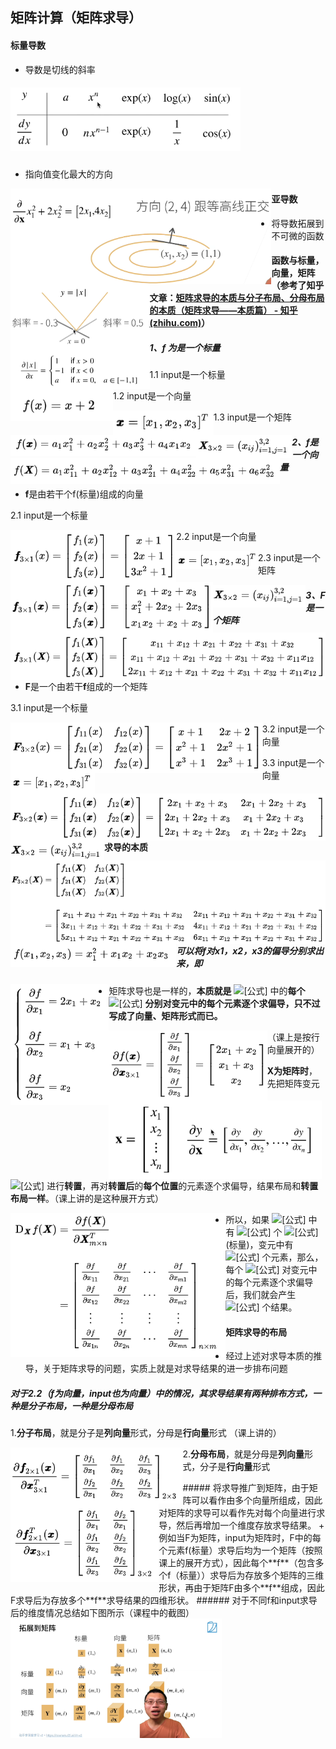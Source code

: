 ## 矩阵计算（矩阵求导）

#### 标量导数

+ 导数是切线的斜率

##### <img src="../imgs/06/06-01.png" alt="image" style="zoom: 67%;" />

+ 指向值变化最大的方向

<img src="../imgs/06/06-02.png" alt="image7" style="zoom: 67%; float: left;" />

#### 亚导数

+ 将导数拓展到不可微的函数

<img src="../imgs/06/06-03.png" alt="image" style="zoom: 50%; float: left;" />

#### 函数与标量，向量，矩阵（参考了知乎文章：[矩阵求导的本质与分子布局、分母布局的本质（矩阵求导——本质篇） - 知乎 (zhihu.com)](https://zhuanlan.zhihu.com/p/263777564)）

##### 1、f 为是一个标量

1.1 input是一个标量

<img src="../imgs/06/06-04.png" alt="image" style="zoom:80%;float:left" />

1.2 input是一个向量

<img src="../imgs/06/06-05.png" alt="image" style="zoom:80%;float:left" />

<img src="../imgs/06/06-06.png" alt="image" style="zoom: 67%; float: left;" />

1.3 input是一个矩阵

<img src="../imgs/06/06-07.png" alt="image" style="zoom:67%;float:left" />

<img src="../imgs/06/06-08.png" alt="image" style="zoom:67%;float:left" />

##### 2、f是一个向量

+ **f**是由若干个f(标量)组成的向量

2.1 input是一个标量

<img src="../imgs/06/06-09.png" alt="image" style="zoom: 67%;float:left" />

2.2 input是一个向量

<img src="../imgs/06/06-10.png" alt="image" style="zoom:67%;float:left" />

<img src="../imgs/06/06-11.png" alt="image" style="zoom:67%;float:left" />

2.3 input是一个矩阵

<img src="../imgs/06/06-12.png" alt="image" style="zoom:67%;float:left" />

<img src="../imgs/06/06-13.png" alt="image" style="zoom:67%;float:left" />

##### 3、F是一个矩阵

+ **F**是一个由若干**f**组成的一个矩阵

3.1 input是一个标量

<img src="../imgs/06/06-14.png" alt="image" style="zoom:67%;float:left" />

3.2 input是一个向量

<img src="../imgs/06/06-15.png" alt="image" style="zoom:67%;float:left" />

<img src="../imgs/06/06-16.png" alt="image" style="zoom:67%;float:left" />

3.3 input是一个向量

<img src="../imgs/06/06-17.png" alt="image" style="zoom:67%;float:left" />

<img src="../imgs/06/06-18.png" alt="image" style="zoom:67%;float:left" />

#### 求导的本质

<img src="../imgs/06/06-19.png" alt="image" style="zoom:67%;float:left" />

##### 可以将f对x1，x2，x3的偏导分别求出来，即

<img src="../imgs/06/06-20.png" alt="image" style="zoom:67%;float:left" />

+ 矩阵求导也是一样的，**本质就是** ![[公式]](https://www.zhihu.com/equation?tex=%5Ctext%7Bfunction%7D) 中的**每个** ![[公式]](https://www.zhihu.com/equation?tex=f) **分别对变元中的每个元素逐个求偏导，只不过写成了向量、矩阵形式而已。**

<img src="../imgs/06/06-21.png" alt="image" style="zoom:67%;float:left" />

（课上是按行向量展开的）

<img src="../imgs/06/06-22.png" alt="image" style="zoom:67%;float:left" />

**X为矩阵时**，先把矩阵变元 ![[公式]](https://www.zhihu.com/equation?tex=%5Cpmb%7BX%7D) 进行**转置**，再对**转置后**的**每个位置**的元素逐个求偏导，结果布局和**转置布局一样**。（课上讲的是这种展开方式）

<img src="../imgs/06/06-23.png" alt="image" style="zoom:67%;float:left" />

+ 所以，如果 ![[公式]](https://www.zhihu.com/equation?tex=%5Ctext%7Bfunction%7D) 中有 ![[公式]](https://www.zhihu.com/equation?tex=m) 个 ![[公式]](https://www.zhihu.com/equation?tex=f) (标量)，变元中有 ![[公式]](https://www.zhihu.com/equation?tex=n) 个元素，那么，每个 ![[公式]](https://www.zhihu.com/equation?tex=f) 对变元中的每个元素逐个求偏导后，我们就会产生 ![[公式]](https://www.zhihu.com/equation?tex=m+%5Ctimes+n) 个结果。

#### 矩阵求导的布局
+ 经过上述对求导本质的推导，关于矩阵求导的问题，实质上就是对求导结果的进一步排布问题
##### 对于2.2（f为向量，input也为向量）中的情况，其求导结果有两种排布方式，一种是分子布局，一种是分母布局

1.**分子布局**，就是分子是**列向量**形式，分母是**行向量**形式 （课上讲的）

<img src="../imgs/06/06-24.png" alt="image" style="zoom:67%;float:left" />

2.**分母布局**，就是分母是**列向量**形式，分子是**行向量**形式

<img src="../imgs/06/06-25.png" alt="image" style="zoom:67%;float:left;" />
##### 将求导推广到矩阵，由于矩阵可以看作由多个向量所组成，因此对矩阵的求导可以看作先对每个向量进行求导，然后再增加一个维度存放求导结果。
+  例如当F为矩阵，input为矩阵时，F中的每个元素f(标量）求导后均为一个矩阵（按照课上的展开方式），因此每个**f**（包含多个f（标量））求导后为存放多个矩阵的三维形状，再由于矩阵F由多个**f**组成，因此F求导后为存放多个**f**求导结果的四维形状。
###### 对于不同f和input求导后的维度情况总结如下图所示（课程中的截图）

<img src="../imgs/06/06-26.png" alt="image" style="zoom: 33%; float: left;" />

